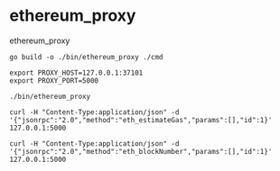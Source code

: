 # ethereum_proxy
ethereum_proxy

```
go build -o ./bin/ethereum_proxy ./cmd
```

```asciidoc
export PROXY_HOST=127.0.0.1:37101
export PROXY_PORT=5000

./bin/ethereum_proxy
```

```
curl -H "Content-Type:application/json" -d '{"jsonrpc":"2.0","method":"eth_estimateGas","params":[],"id":1}' 127.0.0.1:5000

curl -H "Content-Type:application/json" -d '{"jsonrpc":"2.0","method":"eth_blockNumber","params":[],"id":1}' 127.0.0.1:5000
```

